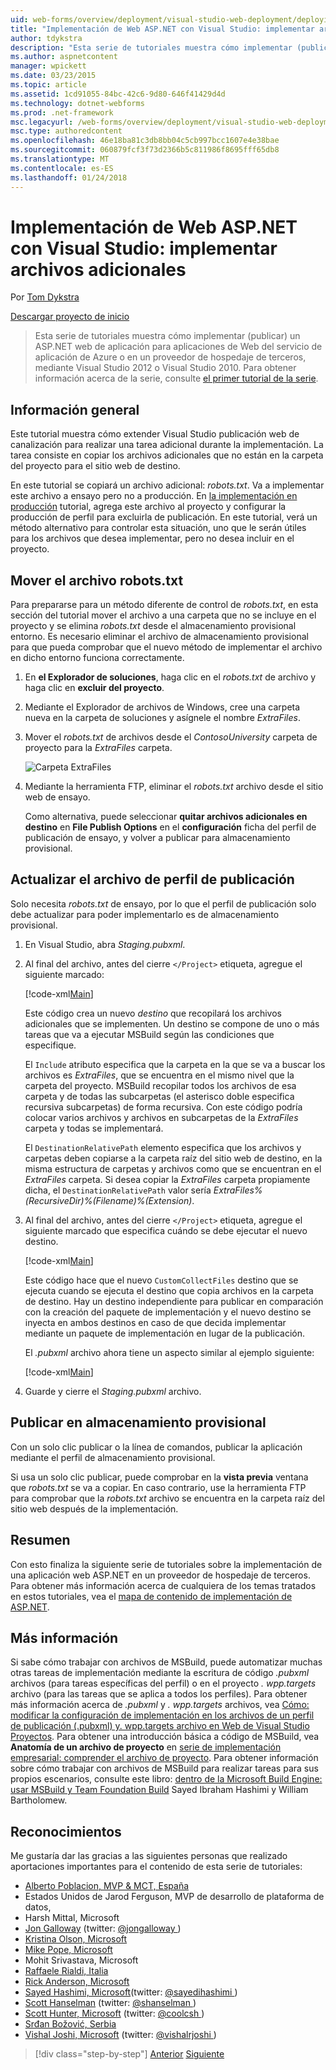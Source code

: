 ```yaml
---
uid: web-forms/overview/deployment/visual-studio-web-deployment/deploying-extra-files
title: "Implementación de Web ASP.NET con Visual Studio: implementar archivos adicionales | Documentos de Microsoft"
author: tdykstra
description: "Esta serie de tutoriales muestra cómo implementar (publicar) un ASP.NET web aplicación para aplicaciones de Web del servicio de aplicación de Azure o en un proveedor de hospedaje de terceros, usa..."
ms.author: aspnetcontent
manager: wpickett
ms.date: 03/23/2015
ms.topic: article
ms.assetid: 1cd91055-84bc-42c6-9d80-646f41429d4d
ms.technology: dotnet-webforms
ms.prod: .net-framework
msc.legacyurl: /web-forms/overview/deployment/visual-studio-web-deployment/deploying-extra-files
msc.type: authoredcontent
ms.openlocfilehash: 46e18ba81c3db8bb04c5cb997bcc1607e4e38bae
ms.sourcegitcommit: 060879fcf3f73d2366b5c811986f8695fff65db8
ms.translationtype: MT
ms.contentlocale: es-ES
ms.lasthandoff: 01/24/2018
---
```

<a name="aspnet-web-deployment-using-visual-studio-deploying-extra-files"></a>Implementación de Web ASP.NET con Visual Studio: implementar archivos adicionales
====================
Por [Tom Dykstra](https://github.com/tdykstra)

[Descargar proyecto de inicio](http://go.microsoft.com/fwlink/p/?LinkId=282627)

> Esta serie de tutoriales muestra cómo implementar (publicar) un ASP.NET web de aplicación para aplicaciones de Web del servicio de aplicación de Azure o en un proveedor de hospedaje de terceros, mediante Visual Studio 2012 o Visual Studio 2010. Para obtener información acerca de la serie, consulte [el primer tutorial de la serie](introduction.md).


## <a name="overview"></a>Información general

Este tutorial muestra cómo extender Visual Studio publicación web de canalización para realizar una tarea adicional durante la implementación. La tarea consiste en copiar los archivos adicionales que no están en la carpeta del proyecto para el sitio web de destino.

En este tutorial se copiará un archivo adicional: *robots.txt*. Va a implementar este archivo a ensayo pero no a producción. En [la implementación en producción](deploying-to-production.md) tutorial, agrega este archivo al proyecto y configurar la producción de perfil para excluirla de publicación. En este tutorial, verá un método alternativo para controlar esta situación, uno que le serán útiles para los archivos que desea implementar, pero no desea incluir en el proyecto.

## <a name="move-the-robotstxt-file"></a>Mover el archivo robots.txt

Para prepararse para un método diferente de control de *robots.txt*, en esta sección del tutorial mover el archivo a una carpeta que no se incluye en el proyecto y se elimina *robots.txt* desde el almacenamiento provisional entorno. Es necesario eliminar el archivo de almacenamiento provisional para que pueda comprobar que el nuevo método de implementar el archivo en dicho entorno funciona correctamente.

1. En **el Explorador de soluciones**, haga clic en el *robots.txt* de archivo y haga clic en **excluir del proyecto**.
2. Mediante el Explorador de archivos de Windows, cree una carpeta nueva en la carpeta de soluciones y asígnele el nombre *ExtraFiles*.
3. Mover el *robots.txt* de archivos desde el *ContosoUniversity* carpeta de proyecto para la *ExtraFiles* carpeta.

    ![Carpeta ExtraFiles](deploying-extra-files/_static/image1.png)
4. Mediante la herramienta FTP, eliminar el *robots.txt* archivo desde el sitio web de ensayo.

    Como alternativa, puede seleccionar **quitar archivos adicionales en destino** en **File Publish Options** en el **configuración** ficha del perfil de publicación de ensayo, y volver a publicar para almacenamiento provisional.

## <a name="update-the-publish-profile-file"></a>Actualizar el archivo de perfil de publicación

Solo necesita *robots.txt* de ensayo, por lo que el perfil de publicación solo debe actualizar para poder implementarlo es de almacenamiento provisional.

1. En Visual Studio, abra *Staging.pubxml*.
2. Al final del archivo, antes del cierre `</Project>` etiqueta, agregue el siguiente marcado:

    [!code-xml[Main](deploying-extra-files/samples/sample1.xml)]

    Este código crea un nuevo *destino* que recopilará los archivos adicionales que se implementen. Un destino se compone de uno o más tareas que va a ejecutar MSBuild según las condiciones que especifique.

    El `Include` atributo especifica que la carpeta en la que se va a buscar los archivos es *ExtraFiles*, que se encuentra en el mismo nivel que la carpeta del proyecto. MSBuild recopilar todos los archivos de esa carpeta y de todas las subcarpetas (el asterisco doble especifica recursiva subcarpetas) de forma recursiva. Con este código podría colocar varios archivos y archivos en subcarpetas de la *ExtraFiles* carpeta y todas se implementará.

    El `DestinationRelativePath` elemento especifica que los archivos y carpetas deben copiarse a la carpeta raíz del sitio web de destino, en la misma estructura de carpetas y archivos como que se encuentran en el *ExtraFiles* carpeta. Si desea copiar la *ExtraFiles* carpeta propiamente dicha, el `DestinationRelativePath` valor sería *ExtraFiles\%(RecursiveDir)%(Filename)%(Extension)*.
3. Al final del archivo, antes del cierre `</Project>` etiqueta, agregue el siguiente marcado que especifica cuándo se debe ejecutar el nuevo destino.

    [!code-xml[Main](deploying-extra-files/samples/sample2.xml)]

    Este código hace que el nuevo `CustomCollectFiles` destino que se ejecuta cuando se ejecuta el destino que copia archivos en la carpeta de destino. Hay un destino independiente para publicar en comparación con la creación del paquete de implementación y el nuevo destino se inyecta en ambos destinos en caso de que decida implementar mediante un paquete de implementación en lugar de la publicación.

    El *.pubxml* archivo ahora tiene un aspecto similar al ejemplo siguiente:

    [!code-xml[Main](deploying-extra-files/samples/sample3.xml?highlight=53-71)]
4. Guarde y cierre el *Staging.pubxml* archivo.

## <a name="publish-to-staging"></a>Publicar en almacenamiento provisional

Con un solo clic publicar o la línea de comandos, publicar la aplicación mediante el perfil de almacenamiento provisional.

Si usa un solo clic publicar, puede comprobar en la **vista previa** ventana que *robots.txt* se va a copiar. En caso contrario, use la herramienta FTP para comprobar que la *robots.txt* archivo se encuentra en la carpeta raíz del sitio web después de la implementación.

## <a name="summary"></a>Resumen

Con esto finaliza la siguiente serie de tutoriales sobre la implementación de una aplicación web ASP.NET en un proveedor de hospedaje de terceros. Para obtener más información acerca de cualquiera de los temas tratados en estos tutoriales, vea el [mapa de contenido de implementación de ASP.NET](https://go.microsoft.com/fwlink/p/?LinkId=282413).

## <a name="more-information"></a>Más información

Si sabe cómo trabajar con archivos de MSBuild, puede automatizar muchas otras tareas de implementación mediante la escritura de código *.pubxml* archivos (para tareas específicas del perfil) o en el proyecto *. wpp.targets* archivo (para las tareas que se aplica a todos los perfiles). Para obtener más información acerca de *.pubxml* y *. wpp.targets* archivos, vea [Cómo: modificar la configuración de implementación en los archivos de un perfil de publicación (.pubxml) y. wpp.targets archivo en Web de Visual Studio Proyectos](https://msdn.microsoft.com/library/ff398069). Para obtener una introducción básica a código de MSBuild, vea **Anatomía de un archivo de proyecto** en [serie de implementación empresarial: comprender el archivo de proyecto](../web-deployment-in-the-enterprise/understanding-the-project-file.md). Para obtener información sobre cómo trabajar con archivos de MSBuild para realizar tareas para sus propios escenarios, consulte este libro: [dentro de la Microsoft Build Engine: usar MSBuild y Team Foundation Build](http://msbuildbook.com) Sayed Ibraham Hashimi y William Bartholomew.

## <a name="acknowledgements"></a>Reconocimientos

Me gustaría dar las gracias a las siguientes personas que realizado aportaciones importantes para el contenido de esta serie de tutoriales:

- [Alberto Poblacion, MVP &amp; MCT, España](https://mvp.microsoft.com/mvp/Alberto%20Poblacion%20Bolano-36772)
- Estados Unidos de Jarod Ferguson, MVP de desarrollo de plataforma de datos,
- Harsh Mittal, Microsoft
- [Jon Galloway](https://weblogs.asp.net/jgalloway) (twitter: [ @jongalloway ](http://twitter.com/jongalloway))
- [Kristina Olson, Microsoft](https://blogs.iis.net/krolson/default.aspx)
- [Mike Pope, Microsoft](http://www.mikepope.com/blog/DisplayBlog.aspx)
- Mohit Srivastava, Microsoft
- [Raffaele Rialdi, Italia](http://www.iamraf.net/)
- [Rick Anderson, Microsoft](https://blogs.msdn.com/b/rickandy/)
- [Sayed Hashimi, Microsoft](http://sedodream.com/default.aspx)(twitter: [ @sayedihashimi ](http://twitter.com/sayedihashimi))
- [Scott Hanselman](http://www.hanselman.com/blog/) (twitter: [ @shanselman ](http://twitter.com/shanselman))
- [Scott Hunter, Microsoft](https://blogs.msdn.com/b/scothu/) (twitter: [ @coolcsh ](http://twitter.com/coolcsh))
- [Srđan Božović, Serbia](http://msforge.net/blogs/zmajcek/)
- [Vishal Joshi, Microsoft](http://vishaljoshi.blogspot.com/) (twitter: [ @vishalrjoshi ](http://twitter.com/vishalrjoshi))

>[!div class="step-by-step"]
[Anterior](command-line-deployment.md)
[Siguiente](troubleshooting.md)

